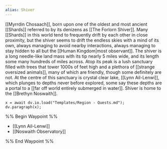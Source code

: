 ```yaml
---
alias: Shiver
---
```


[[Myrrdin Chosaach]], born upon one of the oldest and most ancient [[Shards]] referred to by its denizens as [[The Forlorn Shiver]]. Many [[Shards]] in this world tend to frequently drift by each other in close proximity, but the shiver seems to drift the endless skies with a mind of its own, always managing to avoid nearby interactions, always managing to stay hidden to all but the [[Human Kingdom|most observant]]. The shiver is a long needle-like land mass with its tip nearly 5 miles wide, and its length some many hundreds of miles across. Atop its peak is a lush sanctuary filled with trees that tower 1000s of feet high and a plethora of [[strange oversized animals]], many of which are friendly, though some definitely are not. At the centre of this sanctuary is crystal clear lake, [[Lynn Ail-Lenwi]], which plunges to depths never before explored, some say these depths are a portal to a [[far off world entirely submerged in water]]. Shiver is home to the [[Brethyn Noswaith]].
```dataviewjs
x = await dv.io.load("Templates/Region - Quests.md");
dv.paragraph(x);
```
%% Begin Waypoint %%
- [[Lynn Ail-Lenwi]]
- [[Noswaith Observatory]]

%% End Waypoint %%